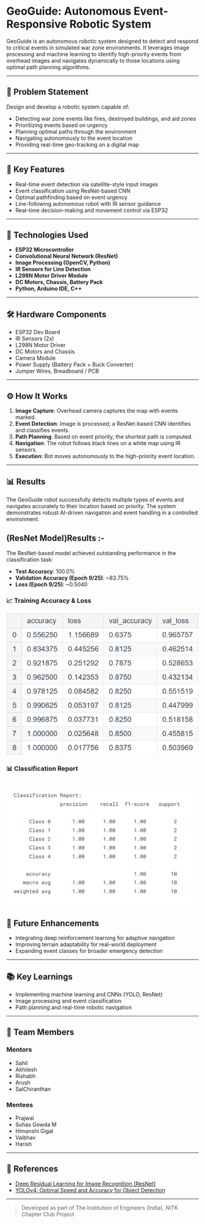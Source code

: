 # GeoGuide: Autonomous Event-Responsive Robotic System

GeoGuide is an autonomous robotic system designed to detect and respond to critical events in simulated war zone environments. It leverages image processing and machine learning to identify high-priority events from overhead images and navigates dynamically to those locations using optimal path planning algorithms.

---

## 📌 Problem Statement

Design and develop a robotic system capable of:
- Detecting war zone events like fires, destroyed buildings, and aid zones
- Prioritizing events based on urgency
- Planning optimal paths through the environment
- Navigating autonomously to the event location
- Providing real-time geo-tracking on a digital map

---

## 🚀 Key Features

- Real-time event detection via satellite-style input images
- Event classification using ResNet-based CNN
- Optimal pathfinding based on event urgency
- Line-following autonomous robot with IR sensor guidance
- Real-time decision-making and movement control via ESP32

---

## 🧠 Technologies Used

- **ESP32 Microcontroller**
- **Convolutional Neural Network (ResNet)**
- **Image Processing (OpenCV, Python)**
- **IR Sensors for Line Detection**
- **L298N Motor Driver Module**
- **DC Motors, Chassis, Battery Pack**
- **Python, Arduino IDE, C++**

---

## 🛠️ Hardware Components

- ESP32 Dev Board  
- IR Sensors (2x)  
- L298N Motor Driver  
- DC Motors and Chassis  
- Camera Module  
- Power Supply (Battery Pack + Buck Converter)  
- Jumper Wires, Breadboard / PCB  

---

## ⚙️ How It Works

1. **Image Capture**: Overhead camera captures the map with events marked.
2. **Event Detection**: Image is processed; a ResNet-based CNN identifies and classifies events.
3. **Path Planning**: Based on event priority, the shortest path is computed.
4. **Navigation**: The robot follows black lines on a white map using IR sensors.
5. **Execution**: Bot moves autonomously to the high-priority event location.

---

## 📊 Results

The GeoGuide robot successfully detects multiple types of events and navigates accurately to their location based on priority. The system demonstrates robust AI-driven navigation and event handling in a controlled environment.

## (ResNet Model)Results :-

The ResNet-based model achieved outstanding performance in the classification task:

- **Test Accuracy**: 100.0%
- **Validation Accuracy (Epoch 9/25)**: ~83.75%
- **Loss (Epoch 9/25)**: ~0.5040

### 📈 Training Accuracy & Loss
![ResNet Results](Resnet-Results.png)

### 📊 Classification Report
![Classification Report](Resnet-ClassificationReport.png)
---

## 🔮 Future Enhancements

- Integrating deep reinforcement learning for adaptive navigation
- Improving terrain adaptability for real-world deployment
- Expanding event classes for broader emergency detection


---

## 📚 Key Learnings

- Implementing machine learning and CNNs (YOLO, ResNet)
- Image processing and event classification
- Path planning and real-time robotic navigation

---

## 👥 Team Members

### Mentors
- Sahil  
- Akhilesh  
- Rishabh  
- Arush  
- SaiChiranthan  

### Mentees
- Prajwal  
- Suhas Gowda M  
- Himanshi Gigal  
- Vaibhav  
- Harish  

---

## 📖 References

- [Deep Residual Learning for Image Recognition (ResNet)](https://arxiv.org/pdf/1512.03385)
- [YOLOv4: Optimal Speed and Accuracy for Object Detection](https://arxiv.org/pdf/2004.10934)

---

> Developed as part of The Institution of Engineers (India), NITK Chapter Club Project

